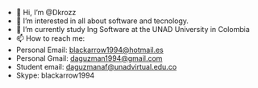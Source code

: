 - 👋 Hi, I’m @Dkrozz
- 👀 I’m interested in all about software and tecnology.
- 🌱 I’m currently study Ing Software at the UNAD University in Colombia
- 📫 How to reach me:
- Personal Email: blackarrow1994@hotmail.es
- Personal Gmail: daguzman1994@gmail.com
- Student email: daguzmanaf@unadvirtual.edu.co
- Skype: blackarrow1994
